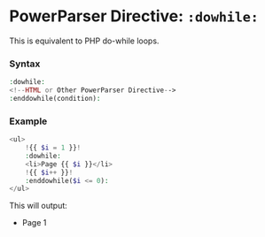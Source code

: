 # PowerParser Directive: `:dowhile:`

This is equivalent to PHP do-while loops.

### Syntax

```php
:dowhile:
<!--HTML or Other PowerParser Directive-->
:enddowhile(condition):
```

### Example

```php
<ul>
    !{{ $i = 1 }}!
    :dowhile:
    <li>Page {{ $i }}</li>
    !{{ $i++ }}!
    :enddowhile($i <= 0):
</ul>
```

This will output:

<ul>
    <li>Page 1</li>
</ul>

